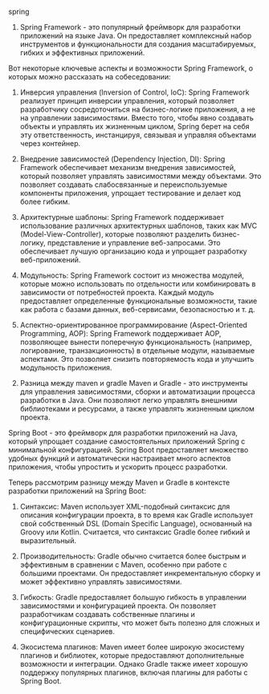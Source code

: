 spring 
1) Spring Framework - это популярный фреймворк для разработки приложений на языке Java. Он предоставляет комплексный набор инструментов и функциональности для создания масштабируемых, гибких и эффективных приложений.

Вот некоторые ключевые аспекты и возможности Spring Framework, о которых можно рассказать на собеседовании:

1.  Инверсия управления (Inversion of Control, IoC): Spring Framework реализует принцип инверсии управления, который позволяет разработчику сосредоточиться на бизнес-логике приложения, а не на управлении зависимостями. Вместо того, чтобы явно создавать объекты и управлять их жизненным циклом, Spring берет на себя эту ответственность, инстанцируя, связывая и управляя объектами через контейнер.
    
2.  Внедрение зависимостей (Dependency Injection, DI): Spring Framework обеспечивает механизм внедрения зависимостей, который позволяет управлять зависимостями между объектами. Это позволяет создавать слабосвязанные и переиспользуемые компоненты приложения, упрощает тестирование и делает код более гибким.
    
3.  Архитектурные шаблоны: Spring Framework поддерживает использование различных архитектурных шаблонов, таких как MVC (Model-View-Controller), которые позволяют разделить бизнес-логику, представление и управление веб-запросами. Это обеспечивает лучшую организацию кода и упрощает разработку веб-приложений.
    
4.  Модульность: Spring Framework состоит из множества модулей, которые можно использовать по отдельности или комбинировать в зависимости от потребностей проекта. Каждый модуль предоставляет определенные функциональные возможности, такие как работа с базами данных, веб-сервисами, безопасностью и т. д.
    
5.  Аспектно-ориентированное программирование (Aspect-Oriented Programming, AOP): Spring Framework поддерживает AOP, позволяющее вынести поперечную функциональность (например, логирование, транзакционность) в отдельные модули, называемые аспектами. Это позволяет снизить повторяемость кода и улучшить модульность приложения.


2) Разница между maven и gradle
  Maven и Gradle - это инструменты для управления зависимостями, сборки и автоматизации процесса разработки в Java. Они позволяют легко управлять внешними библиотеками и ресурсами, а также управлять жизненным циклом проекта.

 Spring Boot - это фреймворк для разработки приложений на Java, который упрощает создание самостоятельных приложений Spring с минимальной конфигурацией. Spring Boot предоставляет множество удобных функций и автоматически настраивает много аспектов приложения, чтобы упростить и ускорить процесс разработки.

Теперь рассмотрим разницу между Maven и Gradle в контексте разработки приложений на Spring Boot:

1.  Синтаксис: Maven использует XML-подобный синтаксис для описания конфигурации проекта, в то время как Gradle использует свой собственный DSL (Domain Specific Language), основанный на Groovy или Kotlin. Считается, что синтаксис Gradle более гибкий и выразительный.
    
2.  Производительность: Gradle обычно считается более быстрым и эффективным в сравнении с Maven, особенно при работе с большими проектами. Он предоставляет инкрементальную сборку и может эффективно управлять зависимостями.
    
3.  Гибкость: Gradle предоставляет большую гибкость в управлении зависимостями и конфигурацией проекта. Он позволяет разработчикам создавать собственные плагины и конфигурационные скрипты, что может быть полезно для сложных и специфических сценариев.
    
4.  Экосистема плагинов: Maven имеет более широкую экосистему плагинов и библиотек, которые предоставляют дополнительные возможности и интеграции. Однако Gradle также имеет хорошую поддержку популярных плагинов, включая плагины для работы с Spring Boot.

